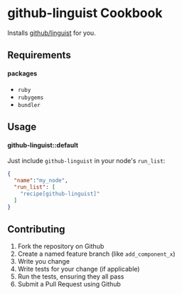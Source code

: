 github-linguist Cookbook
========================

Installs [github/linguist](https://github.com/github/linguist/) for you.

Requirements
------------

#### packages
- `ruby`
- `rubygems`
- `bundler`

Usage
-----
#### github-linguist::default

Just include `github-linguist` in your node's `run_list`:

```json
{
  "name":"my_node",
  "run_list": [
    "recipe[github-linguist]"
  ]
}
```

Contributing
------------

1. Fork the repository on Github
2. Create a named feature branch (like `add_component_x`)
3. Write you change
4. Write tests for your change (if applicable)
5. Run the tests, ensuring they all pass
6. Submit a Pull Request using Github